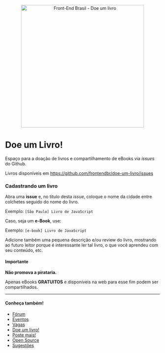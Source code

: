 <p align="center">
  <img src="src/logo.jpg" alt="Front-End Brasil - Doe um livro" width="400" />
</p>

# Doe um Livro!

Espaço para a doação de livros e compartilhamento de eBooks via _issues_ do Github.

Livros disponíveis em https://github.com/frontendbr/doe-um-livro/issues

### Cadastrando um livro

Abra uma **issue** e, no titulo desta _issue_, coloque o nome da cidade entre colchetes seguido do nome do livro.

Exemplo: `[São Paulo] Livro de JavaScript`

Caso, seja um **e-Book**, use:

Exemplo: `[e-book] Livro de JavaScript`

Adicione também uma pequena descrição e/ou review do livro, mostrando ao futuro leitor porque é interessante ler tal livro, o que você aprendeu com seu conteúdo, etc.

#### Importante

**Não promova a pirataria.**

Apenas eBooks **GRATUITOS** e disponíveis na web para esse fim podem ser compartilhados.

---

#### Conheça também!

- [Fórum](https://github.com/frontendbr/forum)
- [Eventos](https://github.com/frontendbr/eventos)
- [Vagas](https://github.com/frontendbr/vagas)
- [Doe um livro!](https://github.com/frontendbr/doe-um-livro)
- [Poste mais!](https://github.com/frontendbr/poste-mais)
- [Open Source](https://github.com/frontendbr/open-source)
- [Sugestões](https://github.com/frontendbr/sugestoes)

